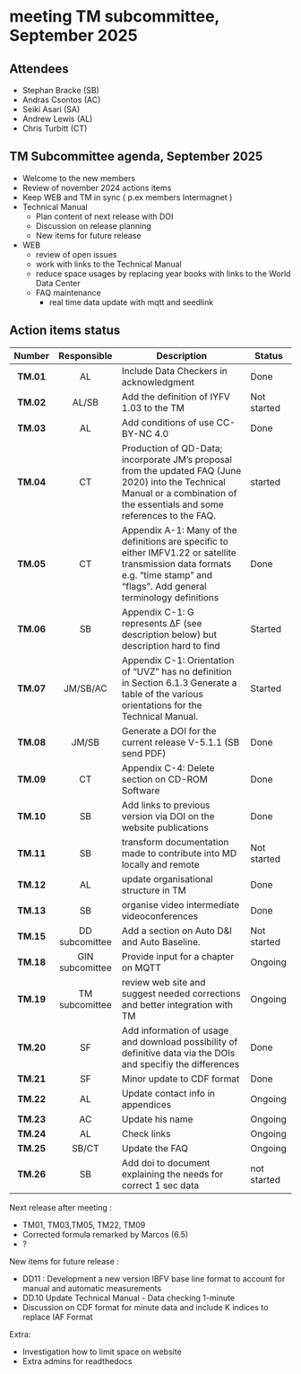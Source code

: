 # meeting TM subcommittee, September 2025

## Attendees
- Stephan Bracke (SB)
- Andras Csontos (AC)
- Seiki Asari (SA) 
- Andrew Lewis (AL)
- Chris Turbitt (CT)


## TM Subcommittee agenda, September 2025

* Welcome to the new members
* Review of november 2024 actions items 
* Keep WEB and TM in sync ( p.ex members Intermagnet )
* Technical Manual
  * Plan content of next release with DOI
  * Discussion on release planning
  * New items for future release
* WEB
  * review of open issues
  * work with links to the Technical Manual
  * reduce space usages by replacing year books with links to the World Data Center
  * FAQ maintenance
    * real time data update with mqtt and seedlink


## Action items status

|  Number   |   Responsible   | Description                                                                                                                                                                     | Status      |
|:---------:|:---------------:|---------------------------------------------------------------------------------------------------------------------------------------------------------------------------------|-------------|
| **TM.01** |       AL        | Include Data Checkers  in acknowledgment                                                                                                                                        | Done        |
| **TM.02** |      AL/SB      | Add the definition of IYFV 1.03 to the TM                                                                                                                                       | Not started |
| **TM.03** |       AL        | Add conditions of use CC-BY-NC 4.0                                                                                                                                              | Done        |
| **TM.04** |       CT        | Production of QD-Data; incorporate JM’s proposal from the updated FAQ (June 2020) into the Technical Manual or a combination of the essentials and some references to the FAQ.  | started     |
| **TM.05** |       CT        | Appendix A-1: Many of the definitions are specific to either IMFV1.22 or satellite transmission data formats e.g. “time stamp” and “flags”. Add general terminology definitions | Done        |
| **TM.06** |       SB        | Appendix C-1: G represents ΔF (see description below) but description hard to find                                                                                              | Started     |
| **TM.07** |    JM/SB/AC     | Appendix C-1: Orientation of “UVZ” has no definition in Section 6.1.3 Generate a table of the various orientations for the Technical Manual.                                    | Started     |
| **TM.08** |      JM/SB      | Generate a DOI for the current release V-5.1.1  (SB send PDF)                                                                                                                   | Done        |
| **TM.09** |       CT        | Appendix C-4: Delete section on CD-ROM Software                                                                                                                                 | Done        |
| **TM.10** |       SB        | Add links to previous version via DOI on the website publications                                                                                                               | Done        |
| **TM.11** |       SB        | transform documentation made to contribute into MD locally and remote                                                                                                           | Not started |
| **TM.12** |       AL        | update organisational structure in TM                                                                                                                                           | Done        |
| **TM.13** |       SB        | organise video intermediate videoconferences                                                                                                                                    | Done        |
| **TM.15** | DD subcomittee  | Add a section on Auto D&I and Auto Baseline.                                                                                                                                    | Not started |
| **TM.18** | GIN subcomittee | Provide input for  a chapter on MQTT                                                                                                                                            | Ongoing     |
| **TM.19** | TM subcomittee  | review web site and suggest needed corrections and better integration with TM                                                                                                   | Ongoing     |
| **TM.20** |       SF        | Add information of usage and download possibility of definitive data via the DOIs and specifiy   the differences                                                                | Done        |
| **TM.21** |       SF        | Minor update to CDF format                                                                                                                                                      | Done        |
| **TM.22** |       AL        | Update contact info in appendices                                                                                                                                               | Ongoing     |
| **TM.23** |       AC        | Update his name                                                                                                                                                                 | Ongoing     |
| **TM.24** |       AL        | Check links                                                                                                                                                                     | Ongoing     |
| **TM.25** |      SB/CT      | Update the FAQ                                                                                                                                                                  | Ongoing     |
| **TM.26** |       SB        | Add doi to document explaining the needs for correct 1 sec data                                                                                                                 | not started |


Next release after meeting : 

* TM01, TM03,TM05, TM22, TM09
* Corrected formula remarked by Marcos (6.5)
* ?

New items for future release :

* DD11 : Development  a new version IBFV base line format to account for manual and automatic measurements
* DD.10 		Update Technical Manual - Data checking 1-minute
* Discussion on CDF format for minute data and include K indices to replace IAF Format




Extra:

* Investigation how to limit space on website
* Extra admins for readthedocs

